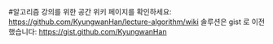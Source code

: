 #알고리즘 강의를 위한 공간
위키 페이지를 확인하세요: https://github.com/KyungwanHan/lecture-algorithm/wiki
솔루션은 gist 로 이전했습니다: https://gist.github.com/KyungwanHan
